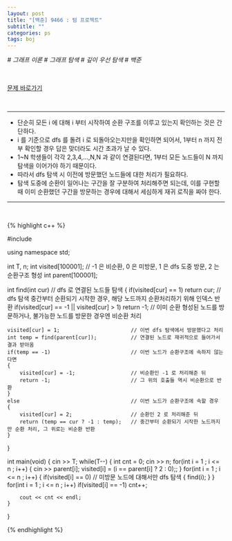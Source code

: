 ```yaml
---
layout: post
title: "[백준] 9466 : 텀 프로젝트"
subtitle: ""
categories: ps
tags: boj
---
```


*# 그래프 이론 # 그래프 탐색 # 깊이 우선 탐색 # 백준*

<br>

[문제 바로가기](https://www.acmicpc.net/problem/9466)

<br>

---

- 단순히 모든 i 에 대해 i 부터 시작하여 순환 구조를 이루고 있는지 확인하는 것은 간단하다.
- i 를 기준으로 dfs 를 돌려 i 로 되돌아오는지만을 확인하면 되어서, 1부터 n 까지 전부 확인할 경우 답은 맞더라도 시간 초과가 날 수 있다.
- 1~N 학생들이 각각 2,3,4,...,N,N 과 같이 연결된다면, 1부터 모든 노드들이 N 까지 탐색을 이어가야 하기 때문이다.
- 따라서 dfs 탐색 시 이전에 방문했던 노드들에 대한 처리가 필요하다.
- 탐색 도중에 순환이 일어나는 구간을 잘 구분하여 처리해주면 되는데, 이를 구현할 때 이미 순환했던 구간을 방문하는 경우에 대해서 세심하게 재귀 로직을 짜야 한다.

---
<br>

{% highlight c++ %}

#include <iostream>

using namespace std;

int T, n;
int visited[100001];        // -1 은 비순환, 0 은 미방문, 1 은 dfs 도중 방문, 2 는 순환구조 형성
int parent[100001];

int find(int cur)                           // dfs 로 연결된 노드들 탐색
{
    if(visited[cur] == 1) return cur;                       // dfs 탐색 중간부터 순환되기 시작한 경우, 해당 노드까지 순환처리하기 위해 인덱스 반환
    if(visited[cur] == -1 || visited[cur] > 1) return -1;   // 이미 순환 형성된 노드를 방문하거나, 불가능한 노드를 방문한 경우엔 비순환 처리

    visited[cur] = 1;                       // 이번 dfs 탐색에서 방문했다고 처리
    int temp = find(parent[cur]);           // 연결된 노드로 재귀적으로 들어가서 결과 받아옴
    if(temp == -1)                          // 이번 노드가 순환구조에 속하지 않는다면
    {
        visited[cur] = -1;                  // 비순환인 -1 로 처리해준 뒤
        return -1;                          // 그 위의 호출들 역시 비순환으로 반환
    }
    else                                    // 이번 노드가 순환구조에 속할 경우
    {
        visited[cur] = 2;                   // 순환인 2 로 처리해준 뒤
        return (temp == cur ? -1 : temp);   // 중간부터 순환되기 시작한 노드까지만 순환 처리, 그 위로는 비순환 반환
    }
}

int main(void)
{
    cin >> T;
    while(T--)
    {
        int cnt = 0;
        cin >> n;
        for(int i = 1 ; i <= n ; i++)
        {
            cin >> parent[i];
            visited[i] = (i == parent[i] ? 2 : 0);;
        }
        for(int i = 1 ; i <= n ; i++)
        {
            if(visited[i] == 0)         // 미방문 노드에 대해서만 dfs 탐색
            {
                find(i);
            }
        }
        for(int i = 1 ; i <= n ; i++) if(visited[i] == -1) cnt++;

        cout << cnt << endl;
    }
}

{% endhighlight %}

